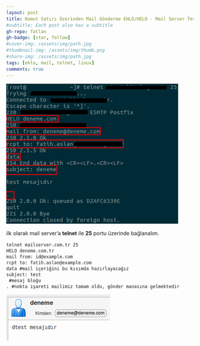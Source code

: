```yaml
---
layout: post
title: Komut Satırı Üzerinden Mail Gönderme EHLO/HELO - Mail Server Test with Telnet on Linux
#subtitle: Each post also has a subtitle
gh-repo: fatlan
gh-badge: [star, follow]
#cover-img: /assets/img/path.jpg
#thumbnail-img: /assets/img/thumb.png
#share-img: /assets/img/path.jpg
tags: [ehlo, mail, telnet, linux]
comments: true
---
```

![Crepe](/assets/img/ehlo-with-telnet/ehlo-tl01.png)

ilk olarak mail server’a **telnet** ile **25** portu üzerinde bağlanalım.

~~~
telnet mailserver.com.tr 25
HELO deneme.com.tr
mail from: id@example.com
rcpt to: fatih.aslan@example.com
data #mail içeriğini bu kısımda hazırlayacağız
subject: test
 #mesaj bloğu
. #nokta işareti mailimiz tamam oldu, gönder manasına gelmektedir
~~~

![Crepe](/assets/img/ehlo-with-telnet/ehlo-tl02.png)

